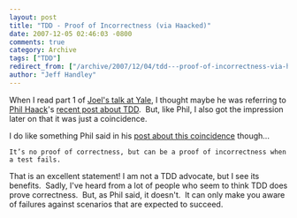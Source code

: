 ```yaml
---
layout: post
title: "TDD - Proof of Incorrectness (via Haacked)"
date: 2007-12-05 02:46:03 -0800
comments: true
category: Archive
tags: ["TDD"]
redirect_from: ["/archive/2007/12/04/tdd---proof-of-incorrectness-via-haacked.aspx/"]
author: "Jeff Handley"
---
```

<!-- more -->
<p>When I read part 1 of <a href="http://www.joelonsoftware.com/items/2007/12/03.html" target="_blank">Joel's talk at Yale</a>, I thought maybe he was referring to <a href="http://haacked.com/" target="_blank">Phil Haack</a>'s <a href="http://haacked.com/archive/2007/11/16/what-exactly-are-you-trying-to-prove.aspx" target="_blank">recent post about TDD</a>.  But, like Phil, I also got the impression later on that it was just a coincidence. </p>  <p>I do like something Phil said in his <a href="http://haacked.com/archive/2007/12/04/was-my-code-provability-post-an-inspiration-to-joel.aspx" target="_blank">post about this coincidence</a> though...</p>  <p><code>It’s no proof of correctness, but can be a proof of incorrectness when a test fails.</code></p>  <p>That is an excellent statement! I am not a TDD advocate, but I see its benefits.  Sadly, I've heard from a lot of people who seem to think TDD does prove correctness.  But, as Phil said, it doesn't.  It can only make you aware of failures against scenarios that are expected to succeed.</p>
